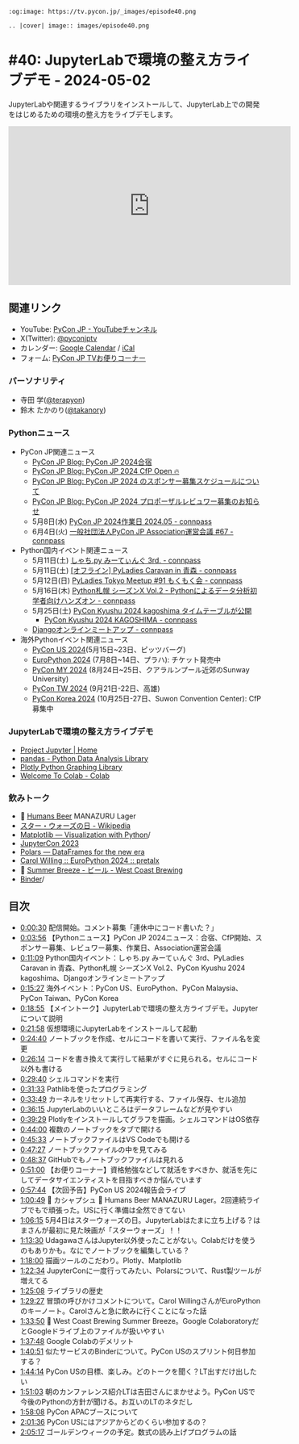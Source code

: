 ```{eval-rst}
:og:image: https://tv.pycon.jp/_images/episode40.png

.. |cover| image:: images/episode40.png
```

# #40: JupyterLabで環境の整え方ライブデモ - 2024-05-02

JupyterLabや関連するライブラリをインストールして、JupyterLab上での開発をはじめるための環境の整え方をライブデモします。

<iframe width="560" height="315" src="https://www.youtube.com/embed/1HUklnrWe4s?si=EfdNPfS1Z1AB1Qkn" title="YouTube video player" frameborder="0" allow="accelerometer; autoplay; clipboard-write; encrypted-media; gyroscope; picture-in-picture; web-share" referrerpolicy="strict-origin-when-cross-origin" allowfullscreen></iframe>

## 関連リンク

* YouTube: [PyCon JP - YouTubeチャンネル](https://www.youtube.com/user/PyConJP)
* X(Twitter): [@pyconjptv](https://twitter.com/pyconjptv)
* カレンダー: [Google Calendar](https://calendar.google.com/calendar/embed?src=tv%40pycon.jp&ctz=Asia%2FTokyo&mode=AGENDA) / [iCal](https://calendar.google.com/calendar/ical/tv%40pycon.jp/public/basic.ics)
* フォーム: [PyCon JP TVお便りコーナー](https://docs.google.com/forms/d/e/1FAIpQLSfvL4cKteAaG_czTXjofR83owyjXekG9GNDGC6-jRZCb_2HRw/viewform)

### パーソナリティ

* 寺田 学([@terapyon](https://twitter.com))
* 鈴木 たかのり([@takanory](https://twitter.com/takanory))

### Pythonニュース

* PyCon JP関連ニュース
  * [PyCon JP Blog: PyCon JP 2024合宿](https://pyconjp.blogspot.com/2024/04/pyconjp-camp-2024.html)
  * [PyCon JP Blog: PyCon JP 2024 CfP Open 🔥](https://pyconjp.blogspot.com/2024/04/pyconjp2024-cfp.html)
  * [PyCon JP Blog: PyCon JP 2024 のスポンサー募集スケジュールについて](https://pyconjp.blogspot.com/2024/04/call-for-sponsorsip-ja.html)
  * [PyCon JP Blog: PyCon JP 2024 プロポーザルレビュワー募集のお知らせ](https://pyconjp.blogspot.com/2024/04/blog-post.html)
  * 5月8日(水) [PyCon JP 2024作業日 2024.05 - connpass](https://pyconjp-staff.connpass.com/event/315617/)
  * 6月4日(火) [一般社団法人PyCon JP Association運営会議 #67 - connpass](https://pyconjp-staff.connpass.com/event/314135/)
* Python国内イベント関連ニュース
  * 5月11日(土) [しゃち.py みーてぃんぐ 3rd. - connpass](https://shachi-py.connpass.com/event/316500/)
  * 5月11日(土) [\[オフライン\] PyLadies Caravan in 青森 - connpass](https://pyladies-tokyo.connpass.com/event/315014/)
  * 5月12日(日) [PyLadies Tokyo Meetup #91 もくもく会 - connpass](https://pyladies-tokyo.connpass.com/event/316423/)
  * 5月16日(木) [Python札幌 シーズンX Vol.2 - Pythonによるデータ分析初学者向けハンズオン - connpass](https://python-sapporo.connpass.com/event/317890/)
  * 5月25日(土) [PyCon Kyushu 2024 kagoshima タイムテーブルが公開](https://kyushu.pycon.jp/2024/)
    * [PyCon Kyushu 2024 KAGOSHIMA - connpass](https://pycon-kyushu.connpass.com/event/314932/)
  * [Djangoオンラインミートアップ - connpass](https://django.connpass.com/event/317816/)
* 海外Pythonイベント関連ニュース
  * [PyCon US 2024](https://us.pycon.org/2024/)(5月15日~23日、ピッツバーグ)
  * [EuroPython 2024](https://ep2024.europython.eu/) (7月8日~14日、プラハ): チケット発売中
  * [PyCon MY 2024](https://pycon.my/) (8月24日~25日、クアラルンプール近郊のSunway University)
  * [PyCon TW 2024](https://tw.pycon.org/2024/en-us) (9月21日-22日、高雄)
  * [PyCon Korea 2024](https://twitter.com/PyConKR/status/1785871173680877572) (10月25日-27日、Suwon Convention Center): CfP募集中

### JupyterLabで環境の整え方ライブデモ

* [Project Jupyter | Home](https://jupyter.org/)
* [pandas - Python Data Analysis Library](https://pandas.pydata.org/)
* [Plotly Python Graphing Library](https://plotly.com/python/)
* [Welcome To Colab - Colab](https://colab.research.google.com/)

### 飲みトーク

* 🍺 [Humans Beer](https://humansbeer.com/) MANAZURU Lager
* [スター・ウォーズの日 - Wikipedia](https://ja.wikipedia.org/wiki/%E3%82%B9%E3%82%BF%E3%83%BC%E3%83%BB%E3%82%A6%E3%82%A9%E3%83%BC%E3%82%BA%E3%81%AE%E6%97%A5)
* [Matplotlib — Visualization with Python](https://matplotlib.org)/
* [JupyterCon 2023](https://www.jupytercon.com/)
* [Polars — DataFrames for the new era](https://pola.rs/)
* [Carol Willing :: EuroPython 2024 :: pretalx](https://program.europython.eu/europython-2024/speaker/HBHXB3/)
* 🍺 [Summer Breeze - ビール - West Coast Brewing](https://www.westcoastbrewing.jp/beer/summer-breeze/)
* [Binder](https://mybinder.org)/

## 目次

* [0:00:30](https://www.youtube.com/watch?v=1HUklnrWe4s&t=30s) 配信開始。コメント募集「連休中にコード書いた？」
* [0:03:56](https://www.youtube.com/watch?v=1HUklnrWe4s&t=236s) 【Pythonニュース】PyCon JP 2024ニュース：合宿、CfP開始、スポンサー募集、レビュワー募集、作業日、Association運営会議
* [0:11:09](https://www.youtube.com/watch?v=1HUklnrWe4s&t=669s) Python国内イベント：しゃち.py みーてぃんぐ 3rd、PyLadies Caravan in 青森、Python札幌 シーズンX Vol.2、PyCon Kyushu 2024 kagoshima、Djangoオンラインミートアップ
* [0:15:27](https://www.youtube.com/watch?v=1HUklnrWe4s&t=927s) 海外イベント：PyCon US、EuroPython、PyCon Malaysia、PyCon Taiwan、PyCon Korea
* [0:18:55](https://www.youtube.com/watch?v=1HUklnrWe4s&t=1135s) 【メイントーク】JupyterLabで環境の整え方ライブデモ。Jupyterについて説明
* [0:21:58](https://www.youtube.com/watch?v=1HUklnrWe4s&t=1318s) 仮想環境にJupyterLabをインストールして起動
* [0:24:40](https://www.youtube.com/watch?v=1HUklnrWe4s&t=1480s) ノートブックを作成、セルにコードを書いて実行、ファイル名を変更
* [0:26:14](https://www.youtube.com/watch?v=1HUklnrWe4s&t=1574s) コードを書き換えて実行して結果がすぐに見られる。セルにコード以外も書ける
* [0:29:40](https://www.youtube.com/watch?v=1HUklnrWe4s&t=1780s) シェルコマンドを実行
* [0:31:33](https://www.youtube.com/watch?v=1HUklnrWe4s&t=1893s) Pathlibを使ったプログラミング
* [0:33:49](https://www.youtube.com/watch?v=1HUklnrWe4s&t=2029s) カーネルをリセットして再実行する、ファイル保存、セル追加
* [0:36:15](https://www.youtube.com/watch?v=1HUklnrWe4s&t=2175s) JupyterLabのいいところはデータフレームなどが見やすい
* [0:39:29](https://www.youtube.com/watch?v=1HUklnrWe4s&t=2369s) Plotlyをインストールしてグラフを描画。シェルコマンドはOS依存
* [0:44:00](https://www.youtube.com/watch?v=1HUklnrWe4s&t=2640s) 複数のノートブックをタブで開ける
* [0:45:33](https://www.youtube.com/watch?v=1HUklnrWe4s&t=2733s) ノートブックファイルはVS Codeでも開ける
* [0:47:27](https://www.youtube.com/watch?v=1HUklnrWe4s&t=2847s) ノートブックファイルの中を見てみる
* [0:48:37](https://www.youtube.com/watch?v=1HUklnrWe4s&t=2917s) GitHubでもノートブックファイルは見れる
* [0:51:00](https://www.youtube.com/watch?v=1HUklnrWe4s&t=3060s) 【お便りコーナー】資格勉強などして就活をすべきか、就活を先にしてデータサイエンティストを目指すべきか悩んでいます
* [0:57:44](https://www.youtube.com/watch?v=1HUklnrWe4s&t=3464s) 【次回予告】PyCon US 2024報告会ライブ
* [1:00:49](https://www.youtube.com/watch?v=1HUklnrWe4s&t=3649s) 🍻 カシャプシュ 🍺 Humans Beer MANAZURU Lager。2回連続ライブでもで頑張った。USに行く準備は全然できてない
* [1:06:15](https://www.youtube.com/watch?v=1HUklnrWe4s&t=3975s) 5月4日はスターウォーズの日。JupyterLabはたまに立ち上げる？はまさんが最初に見た映画が「スターウォーズ」！！
* [1:13:30](https://www.youtube.com/watch?v=1HUklnrWe4s&t=4410s) UdagawaさんはJupyter以外使ったことがない。Colabだけを使うのもありかも。なにでノートブックを編集している？
* [1:18:00](https://www.youtube.com/watch?v=1HUklnrWe4s&t=4680s) 描画ツールのこだわり。Plotly、Matplotlib
* [1:22:34](https://www.youtube.com/watch?v=1HUklnrWe4s&t=4954s) JupyterConに一度行ってみたい、Polarsについて、Rust製ツールが増えてる
* [1:25:08](https://www.youtube.com/watch?v=1HUklnrWe4s&t=5108s) ライブラリの歴史
* [1:29:27](https://www.youtube.com/watch?v=1HUklnrWe4s&t=5367s) 冒頭の呼びかけコメントについて。Carol WillingさんがEuroPythonのキーノート。Carolさんと急に飲みに行くことになった話
* [1:33:50](https://www.youtube.com/watch?v=1HUklnrWe4s&t=5630s) 🍺 West Coast Brewing Summer Breeze。Google ColaboratoryだとGoogleドライブ上のファイルが扱いやすい
* [1:37:48](https://www.youtube.com/watch?v=1HUklnrWe4s&t=5868s) Google Colabのデメリット
* [1:40:51](https://www.youtube.com/watch?v=1HUklnrWe4s&t=6051s) 似たサービスのBinderについて。PyCon USのスプリント何日参加する？
* [1:44:14](https://www.youtube.com/watch?v=1HUklnrWe4s&t=6254s) PyCon USの目標、楽しみ。どのトークを聞く？LT出すだけ出したい
* [1:51:03](https://www.youtube.com/watch?v=1HUklnrWe4s&t=6663s) 朝のカンファレンス紹介LTは吉田さんにまかせよう。PyCon USで今後のPythonの方針が聞ける。お互いのLTのネタだし
* [1:58:08](https://www.youtube.com/watch?v=1HUklnrWe4s&t=7088s) PyCon APACブースについて
* [2:01:36](https://www.youtube.com/watch?v=1HUklnrWe4s&t=7296s) PyCon USにはアジアからどのくらい参加するの？
* [2:05:17](https://www.youtube.com/watch?v=1HUklnrWe4s&t=7517s) ゴールデンウィークの予定。数式の読み上げプログラムの話
